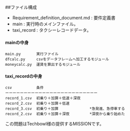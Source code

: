 ##ファイル構成
* Requirement_definition_document.md : 要件定義書
* main : 実行時のメインファイル。
* taxi_record : タクシーレコードデータ。



#### mainの中身
  ```plain
  main.py       実行ファイル
  dfcalc.py     csvをデータフレームへ加工するモジュール
  moneycalc.py  運賃を算出するモジュール
  ```

#### taxi_recordの中身
  ```plain
  csv           条件
  ーーーーーーーーーーーーーーーーーーーーーーーーー
  record_1.csv  初乗り＋加算＋低速＋深夜
  record_2.csv  初乗り＋加算＋低速
  record_3.csv  初乗り＋加算              *急発進、急停車する
  record_2.csv  初乗り＋加算＋深夜         *深夜から乗り始めた
  ```

この問題はTechbowl様の提供するMISSIONです。
